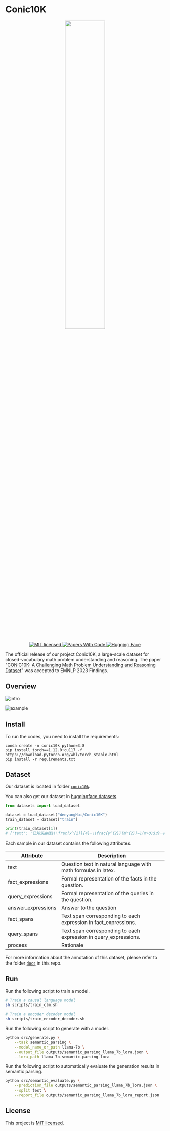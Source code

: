 # Conic10K

<div align="center">
<img width="50%" src="https://github.com/whyNLP/Conic10K/assets/43395692/3e160db9-a387-4dab-a77a-d984e64d530f" />
<p>
  <!-- A dataset of conic problems
  <br>
  requires complex reasoning
  <br>
  with high-quality formal representations -->
</p>
</div>

<div align="center">
    <a href="LICENSE">
        <img alt="MIT licensed" src="https://img.shields.io/badge/license-MIT-brightgreen.svg">
    </a>
    <a href="https://paperswithcode.com/dataset/conic10k">
        <img alt="Papers With Code" src="https://tinyurl.com/yc5p8awe">
    </a>
    <a href="https://huggingface.co/datasets/WenyangHui/Conic10K">
        <img alt="Hugging Face" src="https://tinyurl.com/5n884br2">
    </a>
</div>

The official release of our project Conic10K, a large-scale dataset for closed-vocabulary math problem understanding and reasoning. The paper "[CONIC10K: A Challenging Math Problem Understanding and Reasoning Dataset](https://faculty.sist.shanghaitech.edu.cn/faculty/tukw/emnlp-f23conic.pdf)" was accepted to EMNLP 2023 Findings.

## Overview
![intro](https://github.com/whyNLP/Conic10K/assets/43395692/30b8755f-60ce-42f4-93fb-37dbfb3de983)

![example](https://github.com/whyNLP/Conic10K/assets/43395692/2f07db0e-6197-4ab7-86e2-35115f5b93dc)

## Install
To run the codes, you need to install the requirements:
```
conda create -n conic10k python=3.8
pip install torch==1.12.0+cu117 -f https://download.pytorch.org/whl/torch_stable.html
pip install -r requirements.txt
```

## Dataset
Our dataset is located in folder [`conic10k`](conic10k).

You can also get our dataset in [huggingface datasets](https://huggingface.co/datasets/WenyangHui/Conic10K).

```python
from datasets import load_dataset

dataset = load_dataset("WenyangHui/Conic10K")
train_dataset = dataset["train"]

print(train_dataset[1])
# {'text': '已知双曲线$\\frac{x^{2}}{4}-\\frac{y^{2}}{m^{2}}=1(m>0)$的一条渐近线方程是$5 x-2 y=0$，则$m$=?', 'answer_expressions': '5', 'fact_expressions': 'G: Hyperbola;m: Number;m>0;Expression(G) = (x^2/4 - y^2/m^2 = 1);Expression(OneOf(Asymptote(G))) = (5*x - 2*y = 0)', 'query_expressions': 'm', 'fact_spans': '[[[2, 49]], [[71, 74]], [[5, 49]], [[2, 49]], [[2, 69]]]', 'query_spans': '[[[71, 76]]]', 'process': '双曲线\\frac{x^{2}}{4}-\\frac{y^{2}}{m2}=1(m>0)的渐近线方程为y=\\pm\\frac{m}{2}x直线5x-2y=0的方程可化为y=\\frac{5}{2}x,所以,m=5.'}
```

Each sample in our dataset contains the following attributes.

| Attribute |  Description  |
| --- | --- | 
| text  | Question text in natural language with math formulas in latex. |
| fact_expressions  | Formal representation of the facts in the question. |
| query_expressions  | Formal representation of the queries in the question. |
| answer_expressions  | Answer to the question |
| fact_spans  | Text span corresponding to each expression in fact_expressions. |
| query_spans  | Text span corresponding to each expression in query_expressions. |
| process  | Rationale |

For more information about the annotation of this dataset, please refer to the folder [`docs`](docs) in this repo.

## Run

Run the following script to train a model. 
```bash
# Train a causal language model
sh scripts/train_clm.sh

# Train a encoder decoder model
sh scripts/train_encoder_decoder.sh
```

Run the following script to generate with a model.
```bash
python src/generate.py \
    --task semantic_parsing \
    --model_name_or_path llama-7b \
    --output_file outputs/semantic_parsing_llama_7b_lora.json \
    --lora_path llama-7b-semantic-parsing-lora
```

Run the following script to automatically evaluate the generation results in semantic parsing.
```bash
python src/semantic_evaluate.py \
    --prediction_file outputs/semantic_parsing_llama_7b_lora.json \
    --split test \
    --report_file outputs/semantic_parsing_llama_7b_lora_report.json
```

## License

This project is [MIT licensed](LICENSE).
